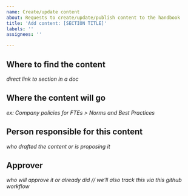 ```yaml
---
name: Create/update content
about: Requests to create/update/publish content to the handbook
title: 'Add content: [SECTION TITLE]'
labels: ''
assignees: ''

---
```


## Where to find the content
_direct link to section in a doc_

## Where the content will go
_ex: Company policies for FTEs > Norms and Best Practices_

## Person responsible for this content
_who drafted the content or is proposing it_

## Approver
_who will approve it or already did // we'll also track this via this github workflow_
